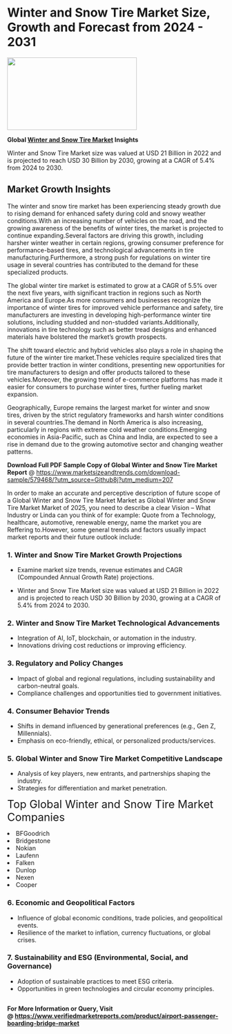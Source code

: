 <H1>Winter and Snow Tire Market Size, Growth and Forecast from 2024 - 2031</H1><img class="aligncenter size-medium wp-image-584254" src="https://thirdeyenews.in/wp-content/uploads/2024/09/Global-Market-Research-300x168.jpeg" alt="" width="300" height="168" /><p><strong>Global&nbsp;<a href="https://www.marketsizeandtrends.com/download-sample/579468/?utm_source=Github8j?utm_medium=207">Winter and Snow Tire Market</a> Insights</strong></p><p>Winter and Snow Tire Market size was valued at USD 21 Billion in 2022 and is projected to reach USD 30 Billion by 2030, growing at a CAGR of 5.4% from 2024 to 2030.</p><p><h2>Market Growth Insights</h2> <p>The winter and snow tire market has been experiencing steady growth due to rising demand for enhanced safety during cold and snowy weather conditions.With an increasing number of vehicles on the road, and the growing awareness of the benefits of winter tires, the market is projected to continue expanding.Several factors are driving this growth, including harsher winter weather in certain regions, growing consumer preference for performance-based tires, and technological advancements in tire manufacturing.Furthermore, a strong push for regulations on winter tire usage in several countries has contributed to the demand for these specialized products.</p> <p>The global winter tire market is estimated to grow at a CAGR of 5.5% over the next five years, with significant traction in regions such as North America and Europe.As more consumers and businesses recognize the importance of winter tires for improved vehicle performance and safety, tire manufacturers are investing in developing high-performance winter tire solutions, including studded and non-studded variants.Additionally, innovations in tire technology such as better tread designs and enhanced materials have bolstered the market’s growth prospects.</p> <p>The shift toward electric and hybrid vehicles also plays a role in shaping the future of the winter tire market.These vehicles require specialized tires that provide better traction in winter conditions, presenting new opportunities for tire manufacturers to design and offer products tailored to these vehicles.Moreover, the growing trend of e-commerce platforms has made it easier for consumers to purchase winter tires, further fueling market expansion.</p> <p>Geographically, Europe remains the largest market for winter and snow tires, driven by the strict regulatory frameworks and harsh winter conditions in several countries.The demand in North America is also increasing, particularly in regions with extreme cold weather conditions.Emerging economies in Asia-Pacific, such as China and India, are expected to see a rise in demand due to the growing automotive sector and changing weather patterns.</p> <p><span class=""><strong>Download Full PDF Sample Copy of Global Winter and Snow Tire Market Report</strong> @ <a href="https://www.marketsizeandtrends.com/download-sample/579468/?utm_source=Github8j?utm_medium=207" target="_blank">https://www.marketsizeandtrends.com/download-sample/579468/?utm_source=Github8j?utm_medium=207</a></span></p><p>In order to make an accurate and perceptive description of future scope of a Global&nbsp;Winter and Snow Tire Market Market as Global&nbsp;Winter and Snow Tire Market Market of 2025, you need to describe a clear Vision &ndash; What Industry or Linda can you think of for example: Quote from a Technology, healthcare, automotive, renewable energy, name the market you are Reffering to.However, some general trends and factors usually impact market reports and their future outlook include:</p><h3>1.&nbsp;<strong>Winter and Snow Tire Market Growth Projections</strong></h3><ul><li>Examine market size trends, revenue estimates and CAGR (Compounded Annual Growth Rate) projections.</li><li><p>Winter and Snow Tire Market size was valued at USD 21 Billion in 2022 and is projected to reach USD 30 Billion by 2030, growing at a CAGR of 5.4% from 2024 to 2030.</p></li></ul><h3>2.&nbsp;<strong>Winter and Snow Tire Market Technological Advancements</strong></h3><ul><li>Integration of AI, IoT, blockchain, or automation in the industry.</li><li>Innovations driving cost reductions or improving efficiency.</li></ul><h3>3.&nbsp;<strong>Regulatory and Policy Changes</strong></h3><ul><li>Impact of global and regional regulations, including sustainability and carbon-neutral goals.</li><li>Compliance challenges and opportunities tied to government initiatives.</li></ul><h3>4.&nbsp;<strong>Consumer Behavior Trends</strong></h3><ul><li>Shifts in demand influenced by generational preferences (e.g., Gen Z, Millennials).</li><li>Emphasis on eco-friendly, ethical, or personalized products/services.</li></ul><h3>5.&nbsp;<strong>Global Winter and Snow Tire Market Competitive Landscape</strong></h3><ul><li>Analysis of key players, new entrants, and partnerships shaping the industry.</li><li>Strategies for differentiation and market penetration.</li></ul><p data-pm-slice="1 1 []"><span style="color: inherit; font-family: inherit; font-size: 25px;">Top Global Winter and Snow Tire Market Companies</span></p><div class="" data-test-id=""><p><li>BFGoodrich</li><li> Bridgestone</li><li> Nokian</li><li> Laufenn</li><li> Falken</li><li> Dunlop</li><li> Nexen</li><li> Cooper</li></p></div><h3>6.&nbsp;<strong>Economic and Geopolitical Factors</strong></h3><ul><li>Influence of global economic conditions, trade policies, and geopolitical events.</li><li>Resilience of the market to inflation, currency fluctuations, or global crises.</li></ul><h3>7.&nbsp;<strong>Sustainability and ESG (Environmental, Social, and Governance)</strong></h3><ul><li>Adoption of sustainable practices to meet ESG criteria.</li><li>Opportunities in green technologies and circular economy principles.</li></ul><h2><strong style="font-size: 14px;">For More Information or Query, Visit @&nbsp;</strong><a style="background-color: #ffffff; font-size: 14px;" href="https://www.marketsizeandtrends.com/report/winter-and-snow-tire-market/" target="_blank">https://www.verifiedmarketreports.com/product/airport-passenger-boarding-bridge-market</a></h2>